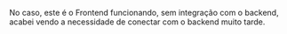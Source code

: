 No caso, este é o Frontend funcionando, sem integração com o backend, acabei vendo a necessidade de conectar com o backend muito tarde.
